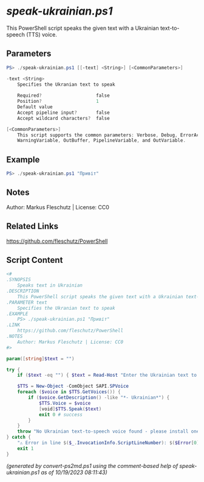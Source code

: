 *speak-ukrainian.ps1*
================

This PowerShell script speaks the given text with a Ukrainian text-to-speech (TTS) voice.

Parameters
----------
```powershell
PS> ./speak-ukrainian.ps1 [[-text] <String>] [<CommonParameters>]

-text <String>
    Specifies the Ukranian text to speak
    
    Required?                    false
    Position?                    1
    Default value                
    Accept pipeline input?       false
    Accept wildcard characters?  false

[<CommonParameters>]
    This script supports the common parameters: Verbose, Debug, ErrorAction, ErrorVariable, WarningAction, 
    WarningVariable, OutBuffer, PipelineVariable, and OutVariable.
```

Example
-------
```powershell
PS> ./speak-ukrainian.ps1 "Привіт"

```

Notes
-----
Author: Markus Fleschutz | License: CC0

Related Links
-------------
https://github.com/fleschutz/PowerShell

Script Content
--------------
```powershell
<#
.SYNOPSIS
	Speaks text in Ukrainian
.DESCRIPTION
	This PowerShell script speaks the given text with a Ukrainian text-to-speech (TTS) voice.
.PARAMETER text
	Specifies the Ukranian text to speak
.EXAMPLE
	PS> ./speak-ukrainian.ps1 "Привіт"
.LINK
	https://github.com/fleschutz/PowerShell
.NOTES
	Author: Markus Fleschutz | License: CC0
#>

param([string]$text = "")

try {
	if ($text -eq "") { $text = Read-Host "Enter the Ukrainian text to speak" }

	$TTS = New-Object -ComObject SAPI.SPVoice
	foreach ($voice in $TTS.GetVoices()) {
		if ($voice.GetDescription() -like "*- Ukrainian*") { 
			$TTS.Voice = $voice
			[void]$TTS.Speak($text)
			exit 0 # success
		}
	}
	throw "No Ukrainian text-to-speech voice found - please install one"
} catch {
	"⚠️ Error in line $($_.InvocationInfo.ScriptLineNumber): $($Error[0])"
	exit 1
}
```

*(generated by convert-ps2md.ps1 using the comment-based help of speak-ukrainian.ps1 as of 10/19/2023 08:11:43)*
